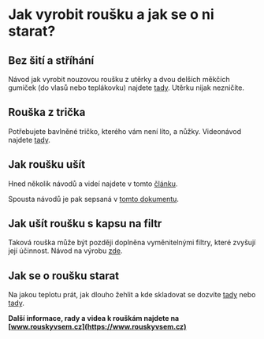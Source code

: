# Jak vyrobit roušku a jak se o ni starat?

## Bez šití a stříhání
Návod jak vyrobit nouzovou roušku z utěrky a dvou delších měkčích gumiček (do vlasů nebo teplákovku) najdete [tady](https://docs.google.com/document/d/1bXqeARMuj8TUnSVzuRKfduW4RTTb8NhMP15OZwHbTew/edit). Utěrku nijak nezničíte.

## Rouška z trička
Potřebujete bavlněné tričko, kterého vám není líto, a nůžky. Videonávod najdete [tady](https://www.instagram.com/tv/B9zL5wsl6P6/?utm_source=ig_web_copy_link).

## Jak roušku ušít
Hned několik návodů a videí najdete v tomto [článku](https://www.irozhlas.cz/zivotni-styl/spolecnost/jak-si-usit-rousky-navod-na-rousky-rouska-z-tricka-cesko-siti-koronavirus_2003171316_dok).

Spousta návodů je pak sepsaná v [tomto dokumentu](https://docs.google.com/document/d/196nnOt7xF2vrkI66Pxy3nXILoQDO5oppffC94bq0iK0/preview).

## Jak ušít roušku s kapsu na filtr
Taková rouška může být později doplněna vyměnitelnými filtry, které zvyšují její účinnost.
Návod na výrobu [zde](https://www.rouskystulkou.org/rousky-s-filtrem).

## Jak se o roušku starat
Na jakou teplotu prát, jak dlouho žehlit a kde skladovat se dozvíte [tady](https://www.irozhlas.cz/zivotni-styl/spolecnost/domaci-rousky-ochranne-prostredky-koronavirus-v-cesku-hygienicke-zasady_2003181744_onz)
nebo [tady](https://www.smocr.cz/cs/novinky/a/jak-se-starat-o-doma-vyrobenou-rousku). 

**Další informace, rady a videa k rouškám najdete na [www.rouskyvsem.cz](https://www.rouskyvsem.cz)**
